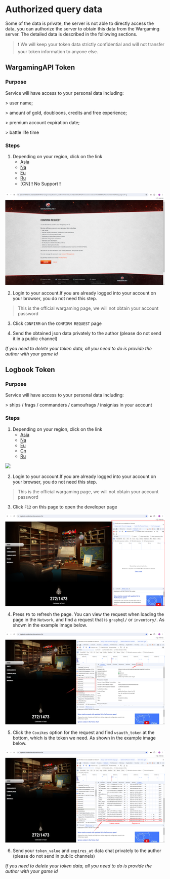# Authorized query data

Some of the data is private, the server is not able to directly access the data, you can authorize the server to obtain this data from the Wargaming server. The detailed data is described in the following sections.

> ❗ We will keep your token data strictly confidential and will not transfer your token information to anyone else.

## WargamingAPI Token

### Purpose

Service will have access to your personal data including:

\> user name;

\> amount of gold, doubloons, credits and free experience;

\> premium account expiration date;

\> battle life time

### Steps

1. Depending on your region, click on the link
    - [Asia](https://api.worldoftanks.asia/wot/auth/login/?application_id=aaaa630bfc681dfdbc13c3327eac2e85&redirect_uri=http://www.wows-coral.com:8000/access-token/)
    - [Na](https://api.worldoftanks.com/wot/auth/login/?application_id=aaaa630bfc681dfdbc13c3327eac2e85&redirect_uri=http://www.wows-coral.com:8000/access-token/)
    - [Eu](https://api.worldoftanks.eu/wot/auth/login/?application_id=aaaa630bfc681dfdbc13c3327eac2e85&redirect_uri=http://www.wows-coral.com:8000/access-token/)
    - [Ru](https://api.tanki.su/wot/auth/login/?application_id=c984faa7dc529f4cb0139505d5e8043c&redirect_uri=http://www.wows-coral.com:8000/access-token/)
    - [CN] ❗ No Support ❗

![](https://github.com/SangonomiyaKoko/Kokomibot_docs/blob/main/docs/en/token-4.png)

2. Login to your account.If you are already logged into your account on your browser, you do not need this step.
> This is the official wargaming page, we will not obtain your account password

3. Click `CONFIRM` on the `CONFIRM REQUEST` page

4. Send the obtained json data privately to the author (please do not send it in a public channel)

*If you need to delete your token data, all you need to do is provide the author with your game id*

## Logbook Token

### Purpose

Service will have access to your personal data including:

\> ships / frags / commanders / camoufrags / insignias in your account

### Steps

1. Depending on your region, click on the link
    - [Asia](https://logbook.worldofwarships.asia/)
    - [Na](https://logbook.worldofwarships.com/)
    - [Eu](https://logbook.worldofwarships.eu/)
    - [Cn](https://logbook.wowsgame.cn/)
    - [Ru](https://logbook.korabli.su/)

![](https://github.com/SangonomiyaKoko/Kokomibot_docs/blob/main/docs/en/token-5.png)

2. Login to your account.If you are already logged into your account on your browser, you do not need this step.
> This is the official wargaming page, we will not obtain your account password

3. Click `F12` on this page to open the developer page

![](https://github.com/SangonomiyaKoko/Kokomibot_docs/blob/main/docs/en/token-1.png)


4. Press `F5` to refresh the page. You can view the request when loading the page in the `Network`, and find a request that is `graphql/` or `inventory/`. As shown in the example image below.

![](https://github.com/SangonomiyaKoko/Kokomibot_docs/blob/main/docs/en/token-2.png)


5. Click the `Cooikes` option for the request and find `wsauth_token` at the bottom, which is the token we need. As shown in the example image below.

![](https://github.com/SangonomiyaKoko/Kokomibot_docs/blob/main/docs/en/token-3.png)


6. Send your `token_value` and `expires_at` data chat privately to the author (please do not send in public channels)

*If you need to delete your token data, all you need to do is provide the author with your game id*
